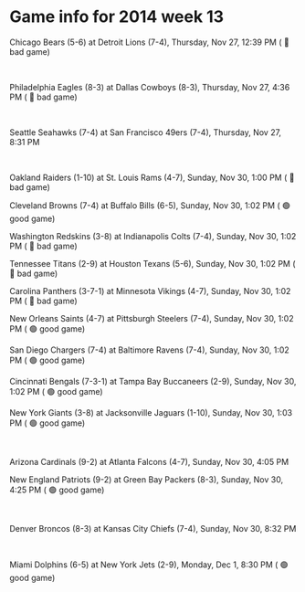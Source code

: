# Game info for 2014 week 13

Chicago Bears (5-6) at Detroit Lions (7-4), Thursday, Nov 27, 12:39 PM (	:red_circle: bad game)


<br/>

Philadelphia Eagles (8-3) at Dallas Cowboys (8-3), Thursday, Nov 27, 4:36 PM (	:red_circle: bad game)


<br/>

Seattle Seahawks (7-4) at San Francisco 49ers (7-4), Thursday, Nov 27, 8:31 PM


<br/>

Oakland Raiders (1-10) at St. Louis Rams (4-7), Sunday, Nov 30, 1:00 PM (	:red_circle: bad game)

Cleveland Browns (7-4) at Buffalo Bills (6-5), Sunday, Nov 30, 1:02 PM (	:green_circle: good game)

Washington Redskins (3-8) at Indianapolis Colts (7-4), Sunday, Nov 30, 1:02 PM (	:red_circle: bad game)

Tennessee Titans (2-9) at Houston Texans (5-6), Sunday, Nov 30, 1:02 PM (	:red_circle: bad game)

Carolina Panthers (3-7-1) at Minnesota Vikings (4-7), Sunday, Nov 30, 1:02 PM (	:red_circle: bad game)

New Orleans Saints (4-7) at Pittsburgh Steelers (7-4), Sunday, Nov 30, 1:02 PM (	:green_circle: good game)

San Diego Chargers (7-4) at Baltimore Ravens (7-4), Sunday, Nov 30, 1:02 PM (	:green_circle: good game)

Cincinnati Bengals (7-3-1) at Tampa Bay Buccaneers (2-9), Sunday, Nov 30, 1:02 PM (	:green_circle: good game)

New York Giants (3-8) at Jacksonville Jaguars (1-10), Sunday, Nov 30, 1:03 PM (	:green_circle: good game)


<br/>

Arizona Cardinals (9-2) at Atlanta Falcons (4-7), Sunday, Nov 30, 4:05 PM

New England Patriots (9-2) at Green Bay Packers (8-3), Sunday, Nov 30, 4:25 PM (	:green_circle: good game)


<br/>

Denver Broncos (8-3) at Kansas City Chiefs (7-4), Sunday, Nov 30, 8:32 PM


<br/>

Miami Dolphins (6-5) at New York Jets (2-9), Monday, Dec 1, 8:30 PM (	:green_circle: good game)

